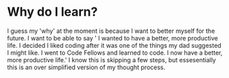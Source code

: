 # Why do I learn?

I guess my 'why' at the moment is because I want to better myself for the future. I want to be able to say ' I wanted to have a better, more productive life. I decided I liked coding after it was one of the things my dad suggested I might like. I went to Code Fellows and learned to code. I now have a better, more productive life.' I know this is skipping a few steps, but essesentially this is an over simplified version of my thought process.